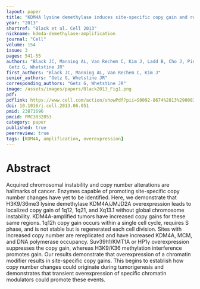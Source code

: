 ```yaml
---
layout: paper
title: "KDM4A lysine demethylase induces site-specific copy gain and rereplication of regions amplified in tumors"
year: "2013"
shortref: "Black et al. Cell 2013"
nickname: kdm4a-demethylase-amplification
journal: "Cell"
volume: 154
issue: 3
pages: 541-55
authors: "Black JC, Manning AL, Van Rechem C, Kim J, Ladd B, Cho J, Pineda CM, Murphy N, Daniels DL, Montagna C, Lewis PW, Glass K, Allis CD, Dyson NJ,
 Getz G, Whetstine JR"
first_authors: "Black JC, Manning AL, Van Rechem C, Kim J"
senior_authors: "Getz G, Whetstine JR"
corresponding_authors: "Getz G, Whetstine JR"
image: /assets/images/papers/Black2013_Fig1.png
pdf:
pdflink: https://www.cell.com/action/showPdf?pii=S0092-8674%2813%2900833-7
doi: 10.1016/j.cell.2013.06.051
pmid: 23871696
pmcid: PMC3832053
category: paper
published: true
peerreview: true
tags: [KDM4A, amplification, overexpression]
---
```


# Abstract

Acquired chromosomal instability and copy number alterations are hallmarks of cancer. Enzymes capable of promoting site-specific copy number changes have yet to be identified. Here, we demonstrate that H3K9/36me3 lysine demethylase KDM4A/JMJD2A overexpression leads to localized copy gain of 1q12, 1q21, and Xq13.1 without global chromosome instability. KDM4A-amplified tumors have increased copy gains for these same regions. 1q12h copy gain occurs within a single cell cycle, requires S phase, and is not stable but is regenerated each cell division. Sites with increased copy number are rereplicated and have increased KDM4A, MCM, and DNA polymerase occupancy. Suv39h1/KMT1A or HP1γ overexpression suppresses the copy gain, whereas H3K9/K36 methylation interference promotes gain. Our results demonstrate that overexpression of a chromatin modifier results in site-specific copy gains. This begins to establish how copy number changes could originate during tumorigenesis and demonstrates that transient overexpression of specific chromatin modulators could promote these events.


